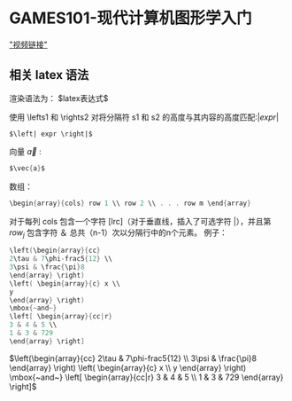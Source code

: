 # GAMES101-现代计算机图形学入门
["视频链接"](https://www.bilibili.com/video/BV1X7411F744)

## 相关 latex 语法
渲染语法为： \$latex表达式\$

使用 \lefts1 和 \rights2 对将分隔符 s1 和 s2 的高度与其内容的高度匹配:$\left| expr 
\right|$
```
$\left| expr \right|$
```

向量 $\vec{a}$ :
```c
$\vec{a}$
```

数组：
```c
\begin{array}{cols} row 1 \\ row 2 \\ . . . row m \end{array}
```
对于每列 cols 包含一个字符 [lrc]（对于垂直线，插入了可选字符 |），并且第 $row_j$ 包含字符 ＆ 总共（n-1）次以分隔行中的n个元素。 例子：
```c
\left(\begin{array}{cc} 
2\tau & 7\phi-frac5{12} \\
3\psi & \frac{\pi}8 
\end{array} \right)
\left( \begin{array}{c} x \\
y 
\end{array} \right)
\mbox{~and~}
\left[ \begin{array}{cc|r}
3 & 4 & 5 \\
1 & 3 & 729
\end{array} \right]
```
$\left(\begin{array}{cc} 
2\tau & 7\phi-frac5{12} \\
3\psi & \frac{\pi}8 
\end{array} \right)
\left( \begin{array}{c} x \\
y 
\end{array} \right)
\mbox{~and~}
\left[ \begin{array}{cc|r}
3 & 4 & 5 \\
1 & 3 & 729
\end{array} \right]$
